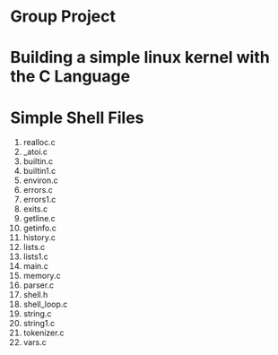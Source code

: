 # Group Project

# Building a simple linux kernel with the C Language

# Simple Shell Files
1. realloc.c
2. _atoi.c
3. builtin.c
4. builtin1.c
5. environ.c
6. errors.c
7. errors1.c
8. exits.c
9. getline.c
10. getinfo.c
11. history.c
12. lists.c
13. lists1.c
14. main.c
15. memory.c
16. parser.c
17. shell.h
18. shell_loop.c
19. string.c
20. string1.c
21. tokenizer.c
22. vars.c
